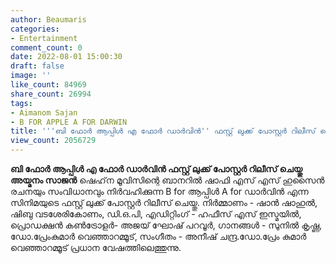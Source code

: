 ```yaml
---
author: Beaumaris
categories:
- Entertainment
comment_count: 0
date: 2022-08-01 15:00:30
draft: false
image: ''
like_count: 84969
share_count: 26994
tags:
- Aimanom Sajan
- B FOR APPLE A FOR DARWIN
title: '''ബി ഫോർ ആപ്പിൾ എ ഫോർ ഡാർവിൻ'' ഫസ്റ്റ് ലുക്ക് പോസ്റ്റർ റിലീസ് ചെയ്തു'
view_count: 2056729
---
```


**ബി ഫോർ ആപ്പിൾ എ ഫോർ ഡാർവിൻ ഫസ്റ്റ് ലുക്ക് പോസ്റ്റർ റിലീസ് ചെയ്തു** **അയ്മനം സാജൻ** ഷെഹ്‌ന മൂവിസിന്റെ ബാനറിൽ ഷാഫി എസ്‌ എസ്‌ ഹുസൈൻ രചനയും സംവിധാനവും നിർവഹിക്കുന്ന B for ആപ്പിൾ A for ഡാർവിൻ എന്ന സിനിമയുടെ ഫസ്റ്റ് ലുക്ക്‌ പോസ്റ്റർ റിലീസ് ചെയ്തു. നിർമ്മാണം - ഷാൻ ഷാഹുൽ, ഷിബു വടശേരികോണം, ഡി.ഒ.പി, എഡിറ്റിംഗ് - ഹഫീസ് എസ് ഇസ്മയിൽ, പ്രൊഡക്ഷൻ കൺട്രോളർ- അജയ് ഘോഷ് പറവൂർ, ഗാനങ്ങൾ - സുനിൽ കൃഷ്ണ, ഡോ.പ്രേംകുമാർ വെഞ്ഞാറമ്മൂട്, സംഗീതം - അനീഷ് ചന്ദ്ര.ഡോ.പ്രേം കുമാർ വെഞ്ഞാറമ്മൂട് പ്രധാന വേഷത്തിലെത്തുന്നു.